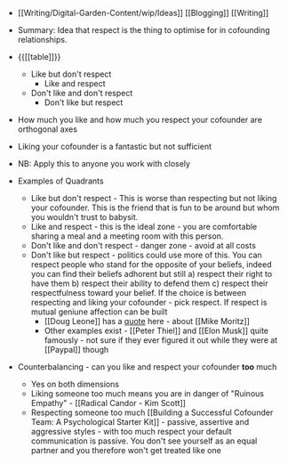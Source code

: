 - [[Writing/Digital-Garden-Content/wip/Ideas]] [[Blogging]] [[Writing]]

- Summary: Idea that respect is the thing to optimise for in cofounding relationships.


- {{[[table]]}}
    - Like but don't respect
        - Like and respect
    - Don't like and don't respect
        - Don't like but respect
- How much you like and how much you respect your cofounder are orthogonal axes
- Liking your cofounder is a fantastic but not sufficient 
- NB: Apply this to anyone you work with closely
- Examples of Quadrants
    - Like but don't respect - This is worse than respecting but not liking your cofounder. This is the friend that is fun to be around but whom you wouldn't trust to babysit.
    - Like and respect - this is the ideal zone - you are comfortable sharing a meal and a meeting room with this person. 
    - Don't like and don't respect - danger zone - avoid at all costs
    - Don't like but respect - politics could use more of this. You can respect people who stand for the opposite of your beliefs, indeed you can find their beliefs adhorent but still a) respect their right to have them b) respect their ability to defend them c) respect their respectfulness toward your belief. If the choice is between respecting and liking your cofounder - pick respect. If respect is mutual geniune affection can be built
        - [[Doug Leone]] has a [quote](https://twitter.com/yuris/status/1633680410155843584?s=20) here - about [[Mike Moritz]]
        - Other examples exist - [[Peter Thiel]] and [[Elon Musk]] quite famously - not sure if they ever figured it out while they were at [[Paypal]] though
- Counterbalancing - can you like and respect your cofounder __too__ much
    - Yes on both dimensions
    - Liking someone too much means you are in danger of "Ruinous Empathy" - [[Radical Candor - Kim Scott]]
    - Respecting someone too much [[Building a Successful Cofounder Team: A Psychological Starter Kit]] - passive, assertive and aggressive styles - with too much respect your default communication is passive. You don't see yourself as an equal partner and you therefore won't get treated like one
